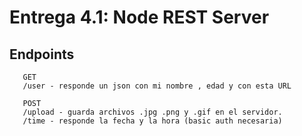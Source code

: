 # Entrega 4.1: Node REST Server

## Endpoints
 ~~~
    GET 
    /user - responde un json con mi nombre , edad y con esta URL

    POST
    /upload - guarda archivos .jpg .png y .gif en el servidor.
    /time - responde la fecha y la hora (basic auth necesaria)
 ~~~
 

